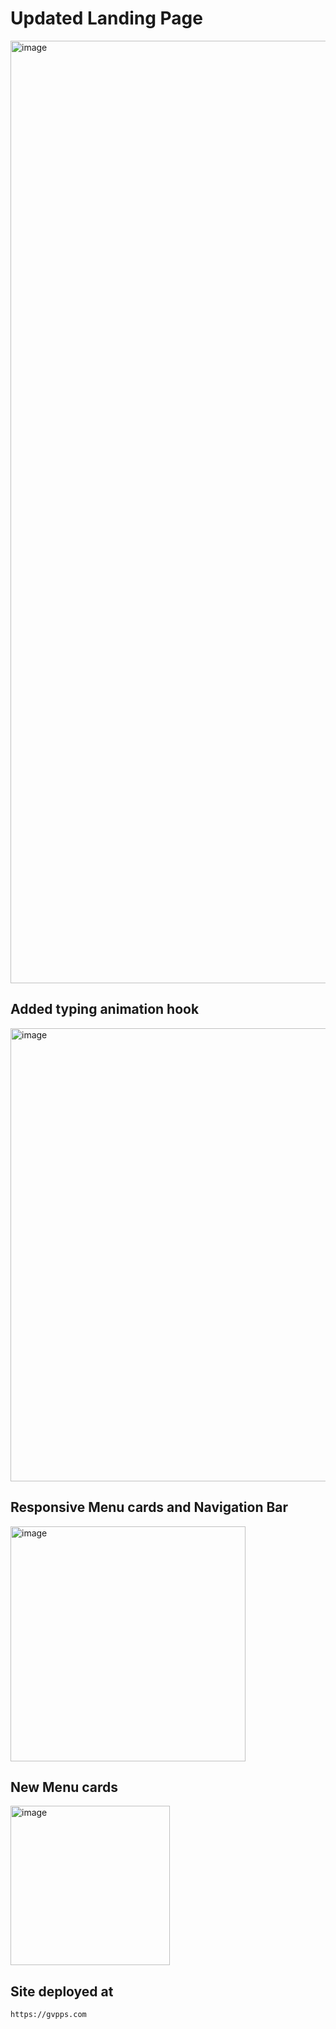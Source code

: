 # Updated Landing Page

<img width="1508" alt="image" src="https://user-images.githubusercontent.com/67299491/172759792-9ca0e424-1ca4-4bdf-8ada-84f0fb6033df.png">

## Added typing animation hook 
<img width="725" alt="image" src="https://user-images.githubusercontent.com/67299491/172759889-d63c34ab-08a5-42e5-b073-664e8a3b8404.png">


## Responsive Menu cards and Navigation Bar
<img width="376" alt="image" src="https://user-images.githubusercontent.com/67299491/172759986-cfc180ad-d08c-455b-bc0a-d7db88035ae1.png">


## New Menu cards
<img width="255" alt="image" src="https://user-images.githubusercontent.com/67299491/172760042-f0b110b2-aa00-4eaa-8167-f729ba66caec.png">

## Site deployed at 
```
https://gvpps.com
```
